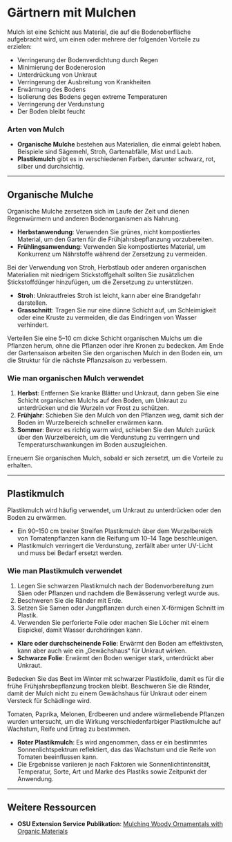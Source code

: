 # Gärtnern mit Mulchen

Mulch ist eine Schicht aus Material, die auf die Bodenoberfläche aufgebracht wird, um einen oder mehrere der folgenden Vorteile zu erzielen:

- Verringerung der Bodenverdichtung durch Regen
- Minimierung der Bodenerosion
- Unterdrückung von Unkraut
- Verringerung der Ausbreitung von Krankheiten
- Erwärmung des Bodens
- Isolierung des Bodens gegen extreme Temperaturen
- Verringerung der Verdunstung
- Der Boden bleibt feucht

### Arten von Mulch

- **Organische Mulche** bestehen aus Materialien, die einmal gelebt haben. Beispiele sind Sägemehl, Stroh, Gartenabfälle, Mist und Laub.
- **Plastikmulch** gibt es in verschiedenen Farben, darunter schwarz, rot, silber und durchsichtig.

---

## Organische Mulche

Organische Mulche zersetzen sich im Laufe der Zeit und dienen Regenwürmern und anderen Bodenorganismen als Nahrung.

- **Herbstanwendung**: Verwenden Sie grünes, nicht kompostiertes Material, um den Garten für die Frühjahrsbepflanzung vorzubereiten.
- **Frühlingsanwendung**: Verwenden Sie kompostiertes Material, um Konkurrenz um Nährstoffe während der Zersetzung zu vermeiden.

Bei der Verwendung von Stroh, Herbstlaub oder anderen organischen Materialien mit niedrigem Stickstoffgehalt sollten Sie zusätzlichen Stickstoffdünger hinzufügen, um die Zersetzung zu unterstützen.

- **Stroh**: Unkrautfreies Stroh ist leicht, kann aber eine Brandgefahr darstellen.
- **Grasschnitt**: Tragen Sie nur eine dünne Schicht auf, um Schleimigkeit oder eine Kruste zu vermeiden, die das Eindringen von Wasser verhindert.

Verteilen Sie eine 5–10 cm dicke Schicht organischen Mulchs um die Pflanzen herum, ohne die Pflanzen oder ihre Kronen zu bedecken. Am Ende der Gartensaison arbeiten Sie den organischen Mulch in den Boden ein, um die Struktur für die nächste Pflanzsaison zu verbessern.

### Wie man organischen Mulch verwendet

1. **Herbst**: Entfernen Sie kranke Blätter und Unkraut, dann geben Sie eine Schicht organischen Mulchs auf den Boden, um Unkraut zu unterdrücken und die Wurzeln vor Frost zu schützen.
2. **Frühjahr**: Schieben Sie den Mulch von den Pflanzen weg, damit sich der Boden im Wurzelbereich schneller erwärmen kann.
3. **Sommer**: Bevor es richtig warm wird, schieben Sie den Mulch zurück über den Wurzelbereich, um die Verdunstung zu verringern und Temperaturschwankungen im Boden auszugleichen.

Erneuern Sie organischen Mulch, sobald er sich zersetzt, um die Vorteile zu erhalten.

---

## Plastikmulch

Plastikmulch wird häufig verwendet, um Unkraut zu unterdrücken oder den Boden zu erwärmen.

- Ein 90–150 cm breiter Streifen Plastikmulch über dem Wurzelbereich von Tomatenpflanzen kann die Reifung um 10–14 Tage beschleunigen.
- Plastikmulch verringert die Verdunstung, zerfällt aber unter UV-Licht und muss bei Bedarf ersetzt werden.

### Wie man Plastikmulch verwendet


1. Legen Sie schwarzen Plastikmulch nach der Bodenvorbereitung zum Säen oder Pflanzen und nachdem die Bewässerung verlegt wurde aus.
2. Beschweren Sie die Ränder mit Erde.
3. Setzen Sie Samen oder Jungpflanzen durch einen X-förmigen Schnitt im Plastik.
4. Verwenden Sie perforierte Folie oder machen Sie Löcher mit einem Eispickel, damit Wasser durchdringen kann.


- **Klare oder durchscheinende Folie**: Erwärmt den Boden am effektivsten, kann aber auch wie ein „Gewächshaus“ für Unkraut wirken.
- **Schwarze Folie**: Erwärmt den Boden weniger stark, unterdrückt aber Unkraut.


Bedecken Sie das Beet im Winter mit schwarzer Plastikfolie, damit es für die frühe Frühjahrsbepflanzung trocken bleibt. Beschweren Sie die Ränder, damit der Mulch nicht zu einem Gewächshaus für Unkraut oder einem Versteck für Schädlinge wird.


Tomaten, Paprika, Melonen, Erdbeeren und andere wärmeliebende Pflanzen wurden untersucht, um die Wirkung verschiedenfarbiger Plastikmulche auf Wachstum, Reife und Ertrag zu bestimmen.

- **Roter Plastikmulch**: Es wird angenommen, dass er ein bestimmtes Sonnenlichtspektrum reflektiert, das das Wachstum und die Reife von Tomaten beeinflussen kann.
- Die Ergebnisse variieren je nach Faktoren wie Sonnenlichtintensität, Temperatur, Sorte, Art und Marke des Plastiks sowie Zeitpunkt der Anwendung.

---

## Weitere Ressourcen

- **OSU Extension Service Publikation**: [Mulching Woody Ornamentals with Organic Materials](https://catalog.extension.oregonstate.edu/ec1629)
